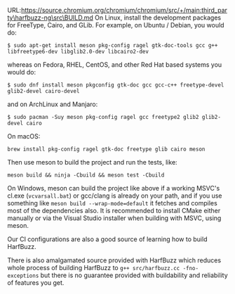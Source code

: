 URL:https://source.chromium.org/chromium/chromium/src/+/main:third_party\harfbuzz-ng\src\BUILD.md
On Linux, install the development packages for FreeType, Cairo, and GLib. For
example, on Ubuntu / Debian, you would do:

    $ sudo apt-get install meson pkg-config ragel gtk-doc-tools gcc g++ libfreetype6-dev libglib2.0-dev libcairo2-dev

whereas on Fedora, RHEL, CentOS, and other Red Hat based systems you would do:

    $ sudo dnf install meson pkgconfig gtk-doc gcc gcc-c++ freetype-devel glib2-devel cairo-devel

and on ArchLinux and Manjaro:

    $ sudo pacman -Suy meson pkg-config ragel gcc freetype2 glib2 glib2-devel cairo

On macOS:

    brew install pkg-config ragel gtk-doc freetype glib cairo meson

Then use meson to build the project and run the tests, like:

    meson build && ninja -Cbuild && meson test -Cbuild

On Windows, meson can build the project like above if a working MSVC's cl.exe
(`vcvarsall.bat`) or gcc/clang is already on your path, and if you use
something like `meson build --wrap-mode=default` it fetches and compiles most
of the dependencies also.  It is recommended to install CMake either manually
or via the Visual Studio installer when building with MSVC, using meson.

Our CI configurations are also a good source of learning how to build HarfBuzz.

There is also amalgamated source provided with HarfBuzz which reduces whole process
of building HarfBuzz to `g++ src/harfbuzz.cc -fno-exceptions` but there is
no guarantee provided with buildability and reliability of features you get.
